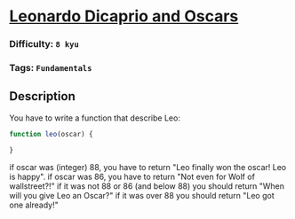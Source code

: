 # [Leonardo Dicaprio and Oscars](https://www.codewars.com/kata/56d49587df52101de70011e4)

### Difficulty: `8 kyu`

### Tags: `Fundamentals` 

## Description

You have to write a function that describe Leo:

```js
function leo(oscar) {

}
```

if oscar was (integer) 88, you have to return "Leo finally won the oscar! Leo is happy".
if oscar was 86, you have to return "Not even for Wolf of wallstreet?!"
if it was not 88 or 86 (and below 88) you should return "When will you give Leo an Oscar?"
if it was over 88 you should return "Leo got one already!"